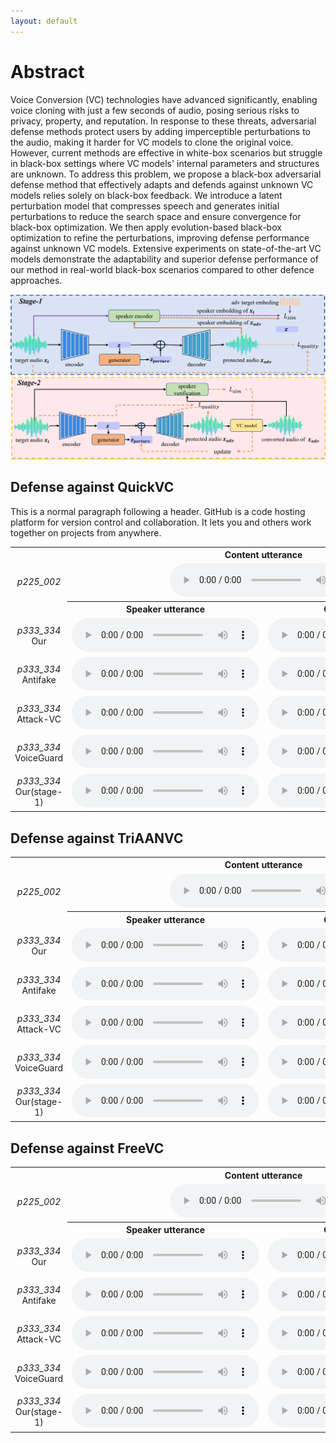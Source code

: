 ```yaml
---
layout: default
---
```

# Abstract
Voice Conversion (VC) technologies have advanced significantly, enabling voice cloning with just a few seconds of audio, posing serious risks to privacy, property, and reputation. In response to these threats, adversarial defense methods protect users by adding imperceptible perturbations to the audio, making it harder for VC models to clone the original voice. However, current methods are effective in white-box scenarios but struggle in black-box settings where VC models' internal parameters and structures are unknown. To address this problem, we propose a black-box adversarial defense method that effectively adapts and defends against unknown VC models relies solely on black-box feedback. We introduce a latent perturbation model that compresses speech and generates initial perturbations to reduce the search space and ensure convergence for black-box optimization. We then apply evolution-based black-box optimization to refine the perturbations, improving defense performance against unknown VC models. Extensive experiments on state-of-the-art VC models demonstrate the adaptability and superior defense performance of our method in real-world black-box scenarios compared to other defence approaches.

<center>
    <img src="./stage.png" alt="example">
</center>

## Defense against QuickVC

This is a normal paragraph following a header. GitHub is a code hosting platform for version control and collaboration. It lets you and others work together on projects from anywhere.

<table style="width: 100%; border-collapse: collapse;">
    <tr>
      <td></td>
      <th colspan="2" style="text-align: center;">Content utterance</th>
    </tr>
    <tr>
      <td style="text-align: center;"><i>p225_002</i></td>
      <td colspan="2" style="text-align: center;">
        <audio src="audio/chou/pair-085/content.wav" controls preload></audio>
      </td>
    </tr>
    <tr>
      <td></td>
      <th style="text-align: center;">Speaker utterance</th>
      <th style="text-align: center;">Conversion result</th>
    </tr>
    <tr>
      <td style="text-align: center;">
        <i>p333_334</i>
        <br>
        Our
      </td>
      <td style="text-align: center;">
        <audio src="audio/pertured_black_box_QuickVC/p225_002_p230_269.wav" controls preload></audio>
      </td>
      <td style="text-align: center;">
        <audio src="audio/black_box_QuickVC_test_antifakeloss/p225_002_p230_269.wav" controls preload></audio>
      </td>
    </tr>
    <tr>
      <td style="text-align: center;">
        <i>p333_334</i>
        <br>
        Antifake
      </td>
      <td style="text-align: center;">
        <audio src="audio/perture_antifake/p225_002_p230_269.wav" controls preload></audio>
      </td>
      <td style="text-align: center;">
        <audio src="audio/antifake2QuickVC/p225_002_p230_269.wav" controls preload></audio>
      </td>
    </tr>
        <tr>
      <td style="text-align: center;">
        <i>p333_334</i>
        <br>
        Attack-VC
      </td>
      <td style="text-align: center;">
        <audio src="audio/pertured_attackvc/p225_002_p230_269.wav" controls preload></audio>
      </td>
      <td style="text-align: center;">
        <audio src="audio/attackvc2QuickVC/p225_002_p230_269.wav" controls preload></audio>
      </td>
    </tr>
    </tr>
        <tr>
      <td style="text-align: center;">
        <i>p333_334</i>
        <br>
        VoiceGuard
      </td>
      <td style="text-align: center;">
        <audio src="audio/pertured_voiceguard/p225_002_p230_269.wav" controls preload></audio>
      </td>
      <td style="text-align: center;">
        <audio src="audio/voiceguard2QuickVC/p225_002_p230_269.wav" controls preload></audio>
      </td>
    </tr>
    </tr>
        <tr>
      <td style="text-align: center;">
        <i>p333_334</i>
        <br>
        Our(stage-1)
      </td>
      <td style="text-align: center;">
        <audio src="audio/pertured_gen_once/p225_002_p230_269.wav" controls preload></audio>
      </td>
      <td style="text-align: center;">
        <audio src="audio/gen_once2QuickVC/p225_002_p230_269.wav" controls preload></audio>
      </td>
    </tr>
  </table>


## Defense against TriAANVC

<table style="width: 100%; border-collapse: collapse;">
    <tr>
      <td></td>
      <th colspan="2" style="text-align: center;">Content utterance</th>
    </tr>
    <tr>
      <td style="text-align: center;"><i>p225_002</i></td>
      <td colspan="2" style="text-align: center;">
        <audio src="audio/chou/pair-085/content.wav" controls preload></audio>
      </td>
    </tr>
    <tr>
      <td></td>
      <th style="text-align: center;">Speaker utterance</th>
      <th style="text-align: center;">Conversion result</th>
    </tr>
    <tr>
      <td style="text-align: center;">
        <i>p333_334</i>
        <br>
        Our
      </td>
      <td style="text-align: center;">
        <audio src="audio/pertured_black_box_TriAANVC/p225_002_p330_213.wav" controls preload></audio>
      </td>
      <td style="text-align: center;">
        <audio src="audio/black_box_TriAANVC_test_antifakeloss/p225_002_p330_213.wav" controls preload></audio>
      </td>
    </tr>
    <tr>
      <td style="text-align: center;">
        <i>p333_334</i>
        <br>
        Antifake
      </td>
      <td style="text-align: center;">
        <audio src="audio/perture_antifake/p225_002_p330_213.wav" controls preload></audio>
      </td>
      <td style="text-align: center;">
        <audio src="audio/antifake2TriAANVC/p225_002_p330_213.wav" controls preload></audio>
      </td>
    </tr>
    </tr>
        <tr>
      <td style="text-align: center;">
        <i>p333_334</i>
        <br>
        Attack-VC
      </td>
      <td style="text-align: center;">
        <audio src="audio/pertured_attackvc/p225_002_p330_213.wav" controls preload></audio>
      </td>
      <td style="text-align: center;">
        <audio src="audio/attackvc2TriAANVC/p225_002_p330_213.wav" controls preload></audio>
      </td>
    </tr>
    </tr>
        <tr>
      <td style="text-align: center;">
        <i>p333_334</i>
        <br>
        VoiceGuard
      </td>
      <td style="text-align: center;">
        <audio src="audio/pertured_voiceguard/p225_002_p330_213.wav" controls preload></audio>
      </td>
      <td style="text-align: center;">
        <audio src="audio/voiceguard2TriAANVC/p225_002_p330_213.wav" controls preload></audio>
      </td>
    </tr>
    </tr>
        <tr>
      <td style="text-align: center;">
        <i>p333_334</i>
        <br>
        Our(stage-1)
      </td>
      <td style="text-align: center;">
        <audio src="audio/pertured_gen_once/p225_002_p330_213.wav" controls preload></audio>
      </td>
      <td style="text-align: center;">
        <audio src="audio/gen_once2TriAANVC/p225_002_p330_213.wav" controls preload></audio>
      </td>
    </tr>
  </table>


## Defense against FreeVC


<table style="width: 100%; border-collapse: collapse;">
    <tr>
      <td></td>
      <th colspan="2" style="text-align: center;">Content utterance</th>
    </tr>
    <tr>
      <td style="text-align: center;"><i>p225_002</i></td>
      <td colspan="2" style="text-align: center;">
        <audio src="audio/chou/pair-085/content.wav" controls preload></audio>
      </td>
    </tr>
    <tr>
      <td></td>
      <th style="text-align: center;">Speaker utterance</th>
      <th style="text-align: center;">Conversion result</th>
    </tr>
    <tr>
      <td style="text-align: center;">
        <i>p333_334</i>
        <br>
        Our
      </td>
      <td style="text-align: center;">
        <audio src="audio/pertured_black_box-FreeVC/p225_002_p234_017.wav" controls preload></audio>
      </td>
      <td style="text-align: center;">
        <audio src="audio/black_box_FreeVC_test_antifakeloss/p225_002_p234_017.wav" controls preload></audio>
      </td>
    </tr>
    <tr>
      <td style="text-align: center;">
        <i>p333_334</i>
        <br>
        Antifake
      </td>
      <td style="text-align: center;">
        <audio src="audio/perture_antifake/p225_002_p234_017.wav" controls preload></audio>
      </td>
      <td style="text-align: center;">
        <audio src="audio/antifake2FreeVC/p225_002_p234_017.wav" controls preload></audio>
      </td>
    </tr>
    </tr>
        <tr>
      <td style="text-align: center;">
        <i>p333_334</i>
        <br>
        Attack-VC
      </td>
      <td style="text-align: center;">
        <audio src="audio/pertured_attackvc/p225_002_p234_017.wav" controls preload></audio>
      </td>
      <td style="text-align: center;">
        <audio src="audio/attackvc2FreeVC/p225_002_p234_017.wav" controls preload></audio>
      </td>
    </tr>
    </tr>
        <tr>
      <td style="text-align: center;">
        <i>p333_334</i>
        <br>
        VoiceGuard
      </td>
      <td style="text-align: center;">
        <audio src="audio/pertured_voiceguard/p225_002_p234_017.wav" controls preload></audio>
      </td>
      <td style="text-align: center;">
        <audio src="audio/voiceguard2FreeVC/p225_002_p234_017.wav" controls preload></audio>
      </td>
    </tr>
    </tr>
        <tr>
      <td style="text-align: center;">
        <i>p333_334</i>
        <br>
        Our(stage-1)
      </td>
      <td style="text-align: center;">
        <audio src="audio/pertured_gen_once/p225_002_p234_017.wav" controls preload></audio>
      </td>
      <td style="text-align: center;">
        <audio src="audio/gen_once2FreeVC/p225_002_p234_017.wav" controls preload></audio>
      </td>
    </tr>
  </table>

